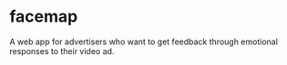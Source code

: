 # facemap
A web app for advertisers who want to get feedback through emotional responses to their video ad.
